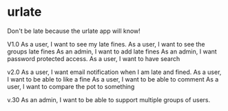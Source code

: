 # urlate
Don't be late because the urlate app will know!

V1.0
As a user, I want to see my late fines.
As a user, I want to see the groups late fines
As an admin, I want to add late fines
As an admin, I want password protected access.
As a user, I want to have search

v2.0
As a user, I want email notification when I am late and fined.
As a user, I want to be able to like a fine
As a user, I want to be able to comment
As a user, I want to compare the pot to something

v.30
As an admin, I want to be able to support multiple groups of users.